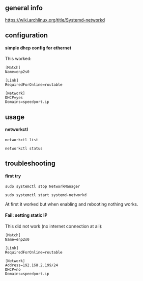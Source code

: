## general info

https://wiki.archlinux.org/title/Systemd-networkd

## configuration

#### simple dhcp config for ethernet

This worked:
```
[Match]
Name=enp2s0

[Link]
RequiredForOnline=routable

[Network]
DHCP=yes
Domains=speedport.ip
```

## usage

#### networkctl

```
networkctl list
```

```
networkctl status
```

## troubleshooting

#### first try

```
sudo systemctl stop NetworkManager
```

```
sudo systemctl start systemd-networkd
```

At first it worked but when enabling and rebooting nothing works.

#### Fail: setting static IP

This did not work (no internet connection at all):
```
[Match]
Name=enp2s0

[Link]
RequiredForOnline=routable

[Network]
Address=192.168.2.199/24
DHCP=no
Domains=speedport.ip
```
